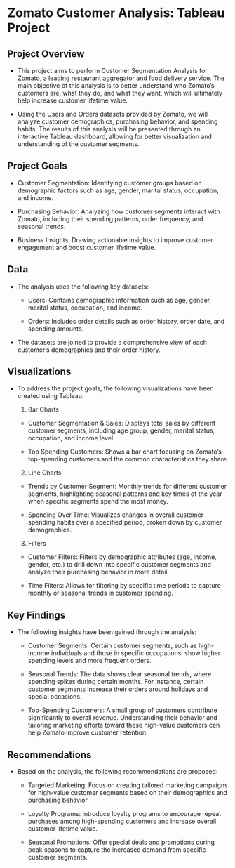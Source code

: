 # Zomato Customer Analysis: Tableau Project

## Project Overview
   - This project aims to perform Customer Segmentation Analysis for Zomato, a leading restaurant aggregator and food delivery service. The main objective of this analysis is to better understand who Zomato’s customers are, what they do, and what they want, which will ultimately help increase customer lifetime value.

   - Using the Users and Orders datasets provided by Zomato, we will analyze customer demographics, purchasing behavior, and spending habits. The results of this analysis will be presented through an interactive Tableau dashboard, allowing for better visualization and understanding of the customer segments.

## Project Goals

  - Customer Segmentation: Identifying customer groups based on demographic factors such as age, gender, marital status, occupation, and income.

  - Purchasing Behavior: Analyzing how customer segments interact with Zomato, including their spending patterns, order frequency, and seasonal trends.

  - Business Insights: Drawing actionable insights to improve customer engagement and boost customer lifetime value.

## Data

  - The analysis uses the following key datasets:

    - Users: Contains demographic information such as age, gender, marital status, occupation, and income.

    - Orders: Includes order details such as order history, order date, and spending amounts.

  - The datasets are joined to provide a comprehensive view of each customer’s demographics and their order history.

## Visualizations

  - To address the project goals, the following visualizations have been created using Tableau:

    1. Bar Charts

      - Customer Segmentation & Sales: Displays total sales by different customer segments, including age group, gender, marital status, occupation, and income level.

      - Top Spending Customers: Shows a bar chart focusing on Zomato’s top-spending customers and the common characteristics they share.

    2. Line Charts

      - Trends by Customer Segment: Monthly trends for different customer segments, highlighting seasonal patterns and key times of the year when specific segments spend the most money.

      - Spending Over Time: Visualizes changes in overall customer spending habits over a specified period, broken down by customer demographics.

    3. Filters

      - Customer Filters: Filters by demographic attributes (age, income, gender, etc.) to drill down into specific customer segments and analyze their purchasing behavior in more detail.

      - Time Filters: Allows for filtering by specific time periods to capture monthly or seasonal trends in customer spending.

## Key Findings

  - The following insights have been gained through the analysis:

    - Customer Segments: Certain customer segments, such as high-income individuals and those in specific occupations, show higher spending levels and more frequent orders.
    
    - Seasonal Trends: The data shows clear seasonal trends, where spending spikes during certain months. For instance, certain customer segments increase their orders around holidays and special occasions.

    - Top-Spending Customers: A small group of customers contribute significantly to overall revenue. Understanding their behavior and tailoring marketing efforts toward these high-value customers can help Zomato improve customer retention.

## Recommendations

  - Based on the analysis, the following recommendations are proposed:

    - Targeted Marketing: Focus on creating tailored marketing campaigns for high-value customer segments based on their demographics and purchasing behavior.

    - Loyalty Programs: Introduce loyalty programs to encourage repeat purchases among high-spending customers and increase overall customer lifetime value.

    - Seasonal Promotions: Offer special deals and promotions during peak seasons to capture the increased demand from specific customer segments.

